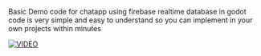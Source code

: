 Basic Demo code for chatapp using firebase realtime database in godot
code is very simple and easy to understand
so you can implement in your own projects within minutes


[![VIDEO](https://img.youtube.com/vi/T80gT5PNL8Q/hqdefault.jpg)](https://www.youtube.com/watch?v=T80gT5PNL8Q)
